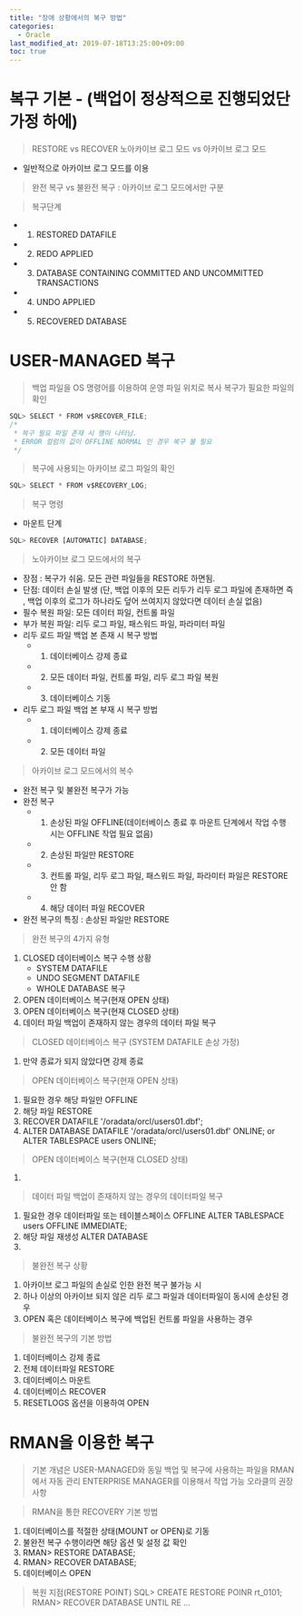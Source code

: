 ```yaml
---
title: "장애 상황에서의 복구 방법"
categories: 
  - Oracle
last_modified_at: 2019-07-18T13:25:00+09:00
toc: true
---
```



# 복구 기본 - (백업이 정상적으로 진행되었단 가정 하에)
> RESTORE vs RECOVER
> 노아카이브 로그 모드 vs 아카이브 로그 모드
- 일반적으로 아카이브 로그 모드를 이용
> 완전 복구 vs 불완전 복구 : 아카이브 로그 모드에서만 구분

> 복구단계
- 1. RESTORED DATAFILE
- 2. REDO APPLIED
- 3. DATABASE CONTAINING COMMITTED AND UNCOMMITTED TRANSACTIONS
- 4. UNDO APPLIED
- 5. RECOVERED DATABASE 

# USER-MANAGED 복구
> 백업 파일을 OS 명령어를 이용하여 운영 파일 위치로 복사
> 복구가 필요한 파일의 확인

```````````````js
SQL> SELECT * FROM v$RECOVER_FILE;
/* 
 * 복구 필요 파일 존재 시 행이 나타남.
 * ERROR 컬럼의 값이 OFFLINE NORMAL 인 경우 복구 불 필요
 */
```````````````
> 복구에 사용되는 아카이브 로그 파일의 확인
```````````````js
SQL> SELECT * FROM v$RECOVERY_LOG;

```````````````

> 복구 명령
 - 마운트 단계
```````````````js
SQL> RECOVER [AUTOMATIC] DATABASE;

```````````````

> 노아카이브 로그 모드에서의 복구
 - 장점 : 복구가 쉬움. 모든 관련 파일들을 RESTORE 하면됨.
 - 단점: 데이터 손실 발생 (단, 백업 이후의 모든 리두가 리두 로그 파일에 존재하면 즉 , 백업 이후의 로그가 하나라도 덮어 쓰여지지 않았다면 데이터 손실 없음)
 - 필수 복원 파일: 모든 데이터 파일, 컨트롤 파일
 - 부가 복원 파일: 리두 로그 파일, 패스워드 파일, 파라미터 파일
 - 리두 로드 파일 백업 본 존재 시 복구 방법
    - 1. 데이터베이스 강제 종료
    - 2. 모든 데이터 파일, 컨트롤 파일, 리두 로그 파일 복원
    - 3. 데이터베이스 기동
 - 리두 로그 파일 백업 본 부재 시 복구 방법
    - 1. 데이터베이스 강제 종료
    - 2. 모든 데이터 파일


> 아카이브 로그 모드에서의 복수
 - 완전 복구 및 불완전 복구가 가능
 - 완전 복구
    - 1. 손상된 파일 OFFLINE(데이터베이스 종료 후 마운트 단계에서 작업 수행 시는 OFFLINE 작업 필요 없음)
    - 2. 손상된 파일만 RESTORE
    - 3. 컨트롤 파일, 리두 로그 파일, 패스워드 파일, 파라미터 파일은 RESTORE 안 함
    - 4. 해당 데이터 파일 RECOVER
 - 완전 복구의 특징 : 손상된 파일만 RESTORE


> 완전 복구의 4가지 유형
 1. CLOSED 데이터베이스 복구 수행 상황
    - SYSTEM DATAFILE
    - UNDO SEGMENT DATAFILE
    - WHOLE DATABASE 복구
 2. OPEN 데이터베이스 복구(현재 OPEN 상태)
 3. OPEN 데이터베이스 복구(현재 CLOSED 상태)
 4. 데이터 파일 백업이 존재하지 않는 경우의 데이터 파일 복구

 > CLOSED 데이터베이스 복구 (SYSTEM DATAFILE 손상 가정)
 1. 만약 종료가 되지 않았다면 강제 종료

 > OPEN 데이터베이스 복구(현재 OPEN 상태)
 1. 필요한 경우 해당 파일만 OFFLINE
 2. 해당 파일 RESTORE
 3. RECOVER DATAFILE '/oradata/orcl/users01.dbf';
 4. ALTER DATABASE DATAFILE '/oradata/orcl/users01.dbf' ONLINE;
    or ALTER TABLESPACE users ONLINE;

> OPEN 데이터베이스 복구(현재 CLOSED 상태)
1. 

> 데이터 파일 백업이 존재하지 않는 경우의 데이터파일 복구
1. 필요한 경우 데이터파일 또는 테이블스페이스 OFFLINE
    ALTER TABLESPACE users OFFLINE IMMEDIATE;
2. 해당 파일 재생성
    ALTER DATABASE 
3.

> 불완전 복구 상황
1. 아카이브 로그 파일의 손실로 인한 완전 복구 불가능 시
2. 하나 이상의 아카이브 되지 않은 리두 로그 파일과 데이터파일이 동시에 손상된 경우
3. OPEN 혹은 데이터베이스 복구에 백업된 컨트롤 파일을 사용하는 경우

> 불완전 복구의 기본 방법
1. 데이터베이스 강제 종료
2. 전체 데이터파일 RESTORE
3. 데이터베이스 마운트
4. 데이터베이스 RECOVER
5. RESETLOGS 옵션을 이용하여 OPEN

# RMAN을 이용한 복구
> 기본 개념은 USER-MANAGED와 동일
> 백업 및 복구에 사용하는 파일을 RMAN에서 자동 관리
> ENTERPRISE MANAGER를 이용해서 작업 가능
> 오라클의 권장사항
>



> RMAN을 통한 RECOVERY 기본 방법
1. 데이터베이스를 적절한 상태(MOUNT or OPEN)로 기동
2. 불완전 복구 수행이라면 해당 옵션 및 설정 값 확인
3. RMAN> RESTORE DATABASE;
4. RMAN> RECOVER DATABASE;
5. 데이터베이스 OPEN

> 복원 지점(RESTORE POINT)
SQL> CREATE RESTORE POINR rt_0101;
RMAN> RECOVER DATABASE UNTIL RE
...


